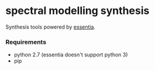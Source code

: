 # spectral modelling synthesis

Synthesis tools powered by [essentia](http://essentia.upf.edu/).

### Requirements

- python 2.7 (essentia doesn't support python 3)
- pip
